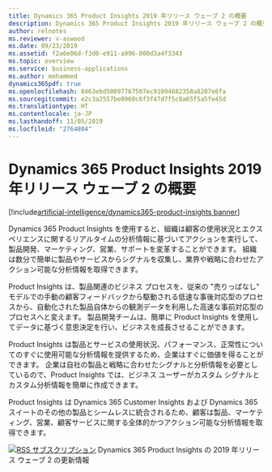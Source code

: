 ```yaml
---
title: Dynamics 365 Product Insights 2019 年リリース ウェーブ 2 の概要
description: Dynamics 365 Product Insights 2019 年リリース ウェーブ 2 の概要
author: relnotes
ms.reviewer: v-aswood
ms.date: 09/23/2019
ms.assetid: f2a6e06d-f3d0-e911-a996-000d3a4f3343
ms.topic: overview
ms.service: business-applications
ms.author: mohammed
dynamics365pdf: true
ms.openlocfilehash: 8463ebd50097767507ec91094682358a8207e8fa
ms.sourcegitcommit: e2c3a2557be0960c6f3f47d7f5c8a65f5a5fe45d
ms.translationtype: HT
ms.contentlocale: ja-JP
ms.lasthandoff: 11/05/2019
ms.locfileid: "2764804"
---
```

# <a name="overview-of-dynamics-365-product-insights-2019-release-wave-2"></a>Dynamics 365 Product Insights 2019 年リリース ウェーブ 2 の概要
[!include[artificial-intelligence/dynamics365-product-insights banner](../includes/artificial-intelligence/dynamics365-product-insights.md)]

<!--overview start-->
Dynamics 365 Product Insights を使用すると、組織は顧客の使用状況とエクスペリエンスに関するリアルタイムの分析情報に基づいてアクションを実行して、製品開発、マーケティング、営業、サポートを変革することができます。 組織は数分で簡単に製品やサービスからシグナルを収集し、業界や戦略に合わせたアクション可能な分析情報を取得できます。

Product Insights は、製品関連のビジネス プロセスを、従来の "売りっぱなし" モデルでの手動の顧客フィードバックから駆動される低速な事後対応型のプロセスから、自動化された製品自体からの観測データを利用した高速な事前対応型のプロセスへと変えます。 製品開発チームは、簡単に Product Insights を使用してデータに基づく意思決定を行い、ビジネスを成長させることができます。 

Product Insights は製品とサービスの使用状況、パフォーマンス、正常性についてのすぐに使用可能な分析情報を提供するため、企業はすぐに価値を得ることができます。 企業は自社の製品と戦略に合わせたシグナルと分析情報を必要としているので、Product Insights では、ビジネス ユーザーがカスタム シグナルとカスタム分析情報を簡単に作成できます。

Product Insights は Dynamics 365 Customer Insights および Dynamics 365 スイートのその他の製品とシームレスに統合されるため、顧客は製品、マーケティング、営業、顧客サービスに関する全体的かつアクション可能な分析情報を取得できます。

[![RSS サブスクリプション](/dynamics365-release-plan/media/feed-icon.png "RSS サブスクリプション")](https://docs.microsoft.com/api/search/rss?locale=en-us&$filter=scopes%2Fany(t%3A%20t%20eq%20%27\dynamics365-product-insights-192%27)) Dynamics 365 Product Insights の 2019 年リリース ウェーブ 2 の更新情報
<!--overview end-->